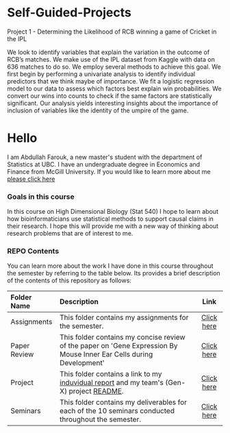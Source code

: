 # Self-Guided-Projects

Project 1 - Determining the Likelihood of RCB winning a game of Cricket in the IPL

We look to identify variables that explain the variation in the outcome of RCB’s matches. We make use of the IPL dataset from Kaggle with data on 636 matches to do so. We employ several methods to achieve this goal. We first begin by performing a univariate analysis to identify individual predictors that we think maybe of importance. We fit a logistic regression model to our data to assess which factors best explain win probabilities. We convert our wins into counts to check if the same factors are statistically significant. Our analysis yields interesting insights about the importance of inclusion of variables like the identity of the umpire of the game.

# Hello

I am Abdullah Farouk, a new master's student with the department of Statistics at UBC. I have an undergraduate degree in Economics and Finance from McGill University. If you would like to learn more about me [please click here](https://www.linkedin.com/in/abdullah-farouk-a81a237a/)

### Goals in this course
In this course on High Dimensional Biology (Stat 540) I hope to learn about how bioinformaticians use statistical methods to support causal claims in their research. I hope this will provide me with a new way of thinking about research problems that are of interest to me. 

### REPO Contents
You can learn more about the work I have done in this course throughout the semester by referring to the table below. Its provides a brief description of the contents of this repository as follows: 


Folder Name | Description | Link
:------------ | :------------------------ | :----------------------------------:
Assignments | This folder contains my assignments for the semester. | [Click here](https://github.com/STAT540-UBC/zz_farouk-abdullah_STAT540_2018/tree/master/Assignments)
Paper Review | This folder contains my concise review of the paper on 'Gene Expression By Mouse Inner Ear Cells during Development' | [Click here](https://github.com/STAT540-UBC/zz_farouk-abdullah_STAT540_2018/blob/master/Paper%20Review/Paper_Review.md)
Project | This folder contains a link to my [induvidual report](https://github.com/STAT540-UBC/zz_farouk-abdullah_STAT540_2018/blob/master/Project/Abdullah_Farouk_report.md) and my team's (Gen-X) project [README](https://github.com/STAT540-UBC/zz_farouk-abdullah_STAT540_2018/blob/master/Project/README.md). | [Click here](https://github.com/STAT540-UBC/zz_farouk-abdullah_STAT540_2018/tree/master/Project)
Seminars | This folder contains my deliverables for each of the 10 seminars conducted throughout the semester. | [Click here](https://github.com/STAT540-UBC/zz_farouk-abdullah_STAT540_2018/tree/master/Seminars)

